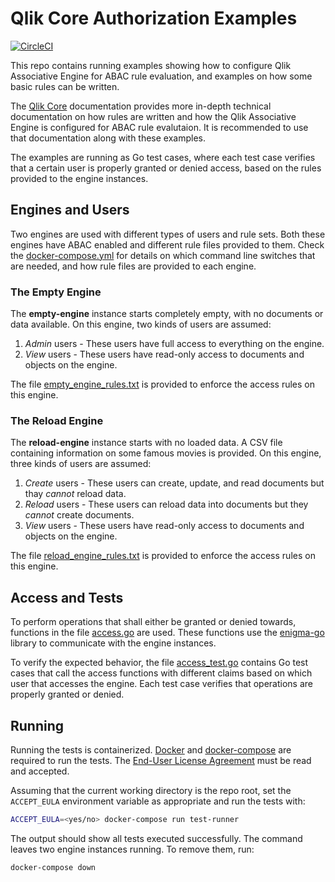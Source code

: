 # Qlik Core Authorization Examples

[![CircleCI](https://circleci.com/gh/qlik-oss/core-authorization.svg?style=svg)](https://circleci.com/gh/qlik-oss/core-authorization)

This repo contains running examples showing how to configure Qlik Associative Engine for ABAC rule evaluation, and
examples on how some basic rules can be written.

The [Qlik Core](https://core.qlik.com/) documentation provides more in-depth technical documentation on how rules are
written and how the Qlik Associative Engine is configured for ABAC rule evalutaion. It is recommended to use that
documentation along with these examples.

The examples are running as Go test cases, where each test case verifies that a certain user is properly granted or
denied access, based on the rules provided to the engine instances.

## Engines and Users

Two engines are used with different types of users and rule sets. Both these engines have ABAC enabled and different
rule files provided to them. Check the [docker-compose.yml](./docker-compose.yml) for details on which command line
switches that are needed, and how rule files are provided to each engine.

### The Empty Engine

The **empty-engine** instance starts completely empty, with no documents or data available. On this engine, two kinds of
users are assumed:

1. _Admin_ users - These users have full access to everything on the engine.
1. _View_ users - These users have read-only access to documents and objects on the engine.

The file [empty_engine_rules.txt](./rules/empty_engine_rules.txt) is provided to enforce the access rules on this
engine.

### The Reload Engine

The **reload-engine** instance starts with no loaded data. A CSV file containing information on some famous movies is
provided. On this engine, three kinds of users are assumed:

1. _Create_ users - These users can create, update, and read documents but thay _cannot_ reload data.
1. _Reload_ users - These users can reload data into documents but they _cannot_ create documents.
1. _View_ users - These users have read-only access to documents and objects on the engine.

The file [reload_engine_rules.txt](./rules/reload_engine_rules.txt) is provided to enforce the access rules on this
engine.

## Access and Tests

To perform operations that shall either be granted or denied towards, functions in the file
[access.go](./access/access.go) are used. These functions use the [enigma-go](https://github.com/qlik-oss/enigma-go)
library to communicate with the engine instances.

To verify the expected behavior, the file [access_test.go](./access/access_test.go) contains Go test cases that call
the access functions with different claims based on which user that accesses the engine. Each test case verifies that
operations are properly granted or denied.

## Running

Running the tests is containerized. [Docker](https://www.docker.com/) and
[docker-compose](https://docs.docker.com/compose/) are required to run the tests. The
[End-User License Agreement](https://core.qlik.com/eula/) must be read and accepted.

Assuming that the current working directory is the repo root, set the `ACCEPT_EULA` environment variable as
appropriate and run the tests with:

```sh
ACCEPT_EULA=<yes/no> docker-compose run test-runner
```

The output should show all tests executed successfully. The command leaves two engine instances running. To remove
them, run:

```sh
docker-compose down
```
